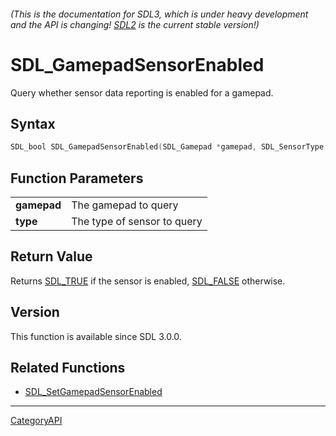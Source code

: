 ###### (This is the documentation for SDL3, which is under heavy development and the API is changing! [SDL2](https://wiki.libsdl.org/SDL2/) is the current stable version!)
# SDL_GamepadSensorEnabled

Query whether sensor data reporting is enabled for a gamepad.

## Syntax

```c
SDL_bool SDL_GamepadSensorEnabled(SDL_Gamepad *gamepad, SDL_SensorType type);

```

## Function Parameters

|                 |                             |
| --------------- | --------------------------- |
| **gamepad**     | The gamepad to query        |
| **type**        | The type of sensor to query |

## Return Value

Returns [SDL_TRUE](SDL_TRUE) if the sensor is enabled,
[SDL_FALSE](SDL_FALSE) otherwise.

## Version

This function is available since SDL 3.0.0.

## Related Functions

* [SDL_SetGamepadSensorEnabled](SDL_SetGamepadSensorEnabled)

----
[CategoryAPI](CategoryAPI)

